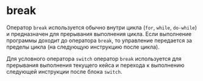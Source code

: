 # break
Оператор `break` используется обычно внутри цикла (`for`, `while`, `do-while`) 
и предназначен для прерывания выполнения цикла. 
Если выполнение программы доходит до оператора `break`, 
то управление передается за пределы цикла (на следующую инструкцию после цикла). 

Для условного оператора `switch` оператор `break` 
используется для прерывания выполнения текущего кейса 
и перехода к выполнению следующей инструкции после блока `switch`.